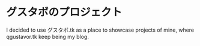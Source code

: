 グスタボのプロジェクト
=========

I decided to use グスタボ.tk as a place to showcase projects of mine, where qgustavor.tk keep being my blog.
